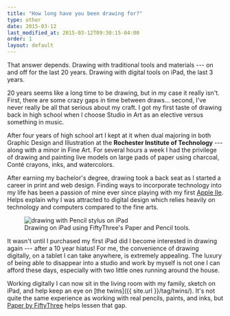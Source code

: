 ```yaml
---
title: "How long have you been drawing for?"
type: other
date: 2015-03-12
last_modified_at: 2015-03-12T09:30:15-04:00
order: 1
layout: default
---
```


That answer depends. Drawing with traditional tools and materials --- on and off for the last 20 years. Drawing with digital tools on iPad, the last 3 years.

20 years seems like a long time to be drawing, but in my case it really isn't. First, there are some crazy gaps in time between draws... second, I've never really be all that serious about my craft. I got my first taste of drawing back in high school when I choose Studio in Art as an elective versus something in music.

After four years of high school art I kept at it when dual majoring in both Graphic Design and Illustration at the **Rochester Institute of Technology** --- along with a minor in Fine Art. For several hours a week I had the privilege of drawing and painting live models on large pads of paper using charcoal, Conté crayons, inks, and watercolors.

After earning my bachelor's degree, drawing took a back seat as I started a career in print and web design. Finding ways to incorporate technology into my life has been a passion of mine ever since playing with my first [Apple IIe](http://en.wikipedia.org/wiki/Apple_IIe). Helps explain why I was attracted to digital design which relies heavily on technology and computers compared to the fine arts.

<figure>
  <img src="{{ site.url }}/assets/images/ipad-drawing-paper-by-53.jpg" alt="drawing with Pencil stylus on iPad">
  <figcaption>Drawing on iPad using FiftyThree's Paper and Pencil tools.</figcaption>
</figure>

It wasn't until I purchased my first iPad did I become interested in drawing again --- after a 10 year hiatus! For me, the convenience of drawing digitally, on a tablet I can take anywhere, is extremely appealing. The luxury of being able to disappear into a studio and work by myself is not one I can afford these days, especially with two little ones running around the house.

Working digitally I can now sit in the living room with my family, sketch on iPad, and help keep an eye on [the twins]({{ site.url }}/tag/twins/). It's not quite the same experience as working with real pencils, paints, and inks, but [Paper by FiftyThree](http://www.fiftythree.com/paper) helps lessen that gap.